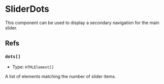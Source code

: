 # SliderDots

This component can be used to display a secondary navigation for the main slider.

## Refs

### `dots[]`

- Type: `HTMLElement[]`

A list of elements matching the number of slider items.
